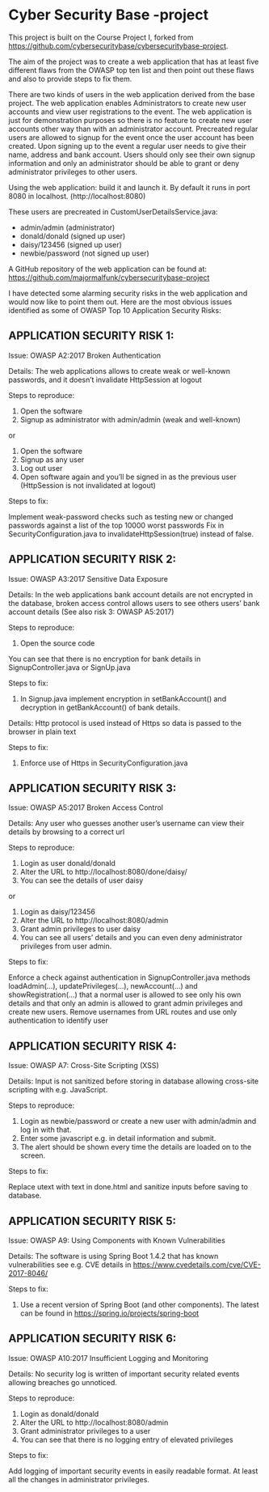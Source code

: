# Cyber Security Base -project

This project is built on the Course Project I, forked from https://github.com/cybersecuritybase/cybersecuritybase-project.

The aim of the project was to create a web application that has at least five different flaws from the OWASP top ten list and then point out these flaws and also to provide steps to fix them.

There are two kinds of users in the web application derived from the base project. The web application enables Administrators to create new user accounts and view user registrations to the event. The web application is just for demonstration purposes so there is no feature to create new user accounts other way than with an administrator account. Precreated regular users are allowed to signup for the event once the user account has been created. Upon signing up to the event a regular user needs to give their name, address and bank account. Users should only see their own signup information and only an administrator should be able to grant or deny administrator privileges to other users.

Using the web application: build it and launch it. By default it runs in port 8080 in localhost. (http://localhost:8080)

These users are precreated in CustomUserDetailsService.java:

* admin/admin (administrator)
* donald/donald (signed up user)
* daisy/123456 (signed up user)
* newbie/password (not signed up user)

A GitHub repository of the web application can be found at: https://github.com/majormalfunk/cybersecuritybase-project

I have detected some alarming security risks in the web application and would now like to point them out. Here are the most obvious issues identified as some of OWASP Top 10 Application Security Risks:

## APPLICATION SECURITY RISK 1:

Issue: OWASP A2:2017 Broken Authentication

Details: The web applications allows to create weak or well-known passwords, and it doesn’t invalidate HttpSession at logout

Steps to reproduce:
1. Open the software
2. Signup as administrator with admin/admin (weak and well-known)

or

1. Open the software
2. Signup as any user
3. Log out user
4. Open software again and you’ll be signed in as the previous user (HttpSession is not invalidated at logout)

Steps to fix:

Implement weak-password checks such as testing new or changed passwords against a list of the top 10000 worst passwords
Fix in SecurityConfiguration.java to invalidateHttpSession(true) instead of false.

## APPLICATION SECURITY RISK 2:

Issue: OWASP A3:2017 Sensitive Data Exposure

Details: In the web applications bank account details are not encrypted in the database, broken access control allows users to see others users’ bank account details (See also risk 3: OWASP A5:2017)

Steps to reproduce:

1. Open the source code

You can see that there is no encryption for bank details in SignupController.java or SignUp.java

Steps to fix:

1. In Signup.java implement encryption in setBankAccount() and decryption in getBankAccount() of bank details.

Details: Http protocol is used instead of Https so data is passed to the browser in plain text

Steps to fix:

1. Enforce use of Https in SecurityConfiguration.java

## APPLICATION SECURITY RISK 3:

Issue: OWASP A5:2017 Broken Access Control

Details: Any user who guesses another user’s username can view their details by browsing to a correct url

Steps to reproduce:

1. Login as user donald/donald
2. Alter the URL to http://localhost:8080/done/daisy/
3. You can see the details of user daisy

or

1. Login as daisy/123456
2. Alter the URL to http://localhost:8080/admin
3. Grant admin privileges to user daisy
4. You can see all users’ details and you can even deny administrator privileges from user admin.

Steps to fix:

Enforce a check against authentication in SignupController.java methods loadAdmin(…), updatePrivileges(…), newAccount(…) and showRegistration(…) that a normal user is allowed to see only his own details and that only an admin is allowed to grant admin privileges and create new users.
Remove usernames from URL routes and use only authentication to identify user

## APPLICATION SECURITY RISK 4:

Issue: OWASP A7: Cross-Site Scripting (XSS)

Details: Input is not sanitized before storing in database allowing cross-site scripting with e.g. JavaScript.

Steps to reproduce:

1. Login as newbie/password or create a new user with admin/admin and log in with that.
2. Enter some javascript e.g. <script>alert(”Foobar!”)</script> in detail information and submit.
3. The alert should be shown every time the details are loaded on to the screen.

Steps to fix:

Replace utext with text in done.html and sanitize inputs before saving to database.

## APPLICATION SECURITY RISK 5:

Issue: OWASP A9: Using Components with Known Vulnerabilities

Details: The software is using Spring Boot 1.4.2 that has known vulnerabilities see e.g. CVE details in https://www.cvedetails.com/cve/CVE-2017-8046/

Steps to fix:

1. Use a recent version of Spring Boot (and other components). The latest can be found in https://spring.io/projects/spring-boot

## APPLICATION SECURITY RISK 6:

Issue: OWASP A10:2017 Insufficient Logging and Monitoring

Details: No security log is written of important security related events allowing breaches go unnoticed.

Steps to reproduce:

1. Login as donald/donald
2. Alter the URL to http://localhost:8080/admin
3. Grant administrator privileges to a user
4. You can see that there is no logging entry of elevated privileges

Steps to fix:

Add logging of important security events in easily readable format. At least all the changes in administrator privileges.


